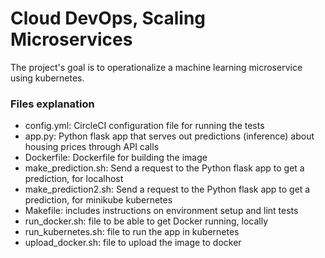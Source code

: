 # Cloud DevOps, Scaling Microservices
The project's goal is to operationalize a machine learning microservice using kubernetes.

### Files explanation
- config.yml: CircleCI configuration file for running the tests
- app.py: Python flask app that serves out predictions (inference) about housing prices through API calls
- Dockerfile: Dockerfile for building the image
- make_prediction.sh: Send a request to the Python flask app to get a prediction, for localhost
- make_prediction2.sh: Send a request to the Python flask app to get a prediction, for minikube kubernetes
- Makefile: includes instructions on environment setup and lint tests
- run_docker.sh: file to be able to get Docker running, locally
- run_kubernetes.sh: file to run the app in kubernetes
- upload_docker.sh: file to upload the image to docker
